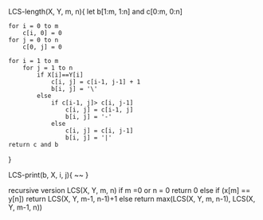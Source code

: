 LCS-length(X, Y, m, n){
    let b[1:m, 1:n] and c[0:m, 0:n]

    for i = 0 to m
        c[i, 0] = 0
    for j = 0 to n
        c[0, j] = 0
    
    for i = 1 to m
        for j = 1 to n
            if X[i]==Y[i]
                c[i, j] = c[i-1, j-1] + 1
                b[i, j] = '\'
            else
                if c[i-1, j]> c[i, j-1]
                    c[i, j] = c[i-1, j]
                    b[i, j] = '-'
                else
                    c[i, j] = c[i, j-1]
                    b[i, j] = '|'
    return c and b
}

LCS-print(b, X, i, j){
    ~~
}


recursive version
LCS(X, Y, m, n)
    if m =0 or n = 0
        return 0
    else if (x[m] == y[n])
        return LCS(X, Y, m-1, n-1)+1
    else
        return max(LCS(X, Y, m, n-1), LCS(X, Y, m-1, n))


    
